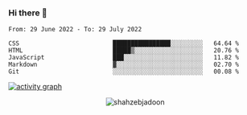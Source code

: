 ### Hi there 👋

<!--START_SECTION:waka-->

```text
From: 29 June 2022 - To: 29 July 2022

CSS                          ████████████████░░░░░░░░░   64.64 %
HTML                         █████▒░░░░░░░░░░░░░░░░░░░   20.76 %
JavaScript                   ███░░░░░░░░░░░░░░░░░░░░░░   11.82 %
Markdown                     ▓░░░░░░░░░░░░░░░░░░░░░░░░   02.70 %
Git                          ░░░░░░░░░░░░░░░░░░░░░░░░░   00.08 %
```

<!--END_SECTION:waka-->

<!--
For more information regarding WakaTime, go to https://github.com/athul/waka-readme#new-to-wakatime
-->

[![activity graph](https://activity-graph.herokuapp.com/graph?username=shahzeb-jadoon&custom_title=Shahzeb's%20Activity%20Graph&theme=github-light&hide_border=true)](https://github.com/ashutosh00710/github-readme-activity-graph)

<p align="center"> <img src="https://github-readme-stats.vercel.app/api?username=shahzeb-jadoon&show_icons=true&theme=dracula" alt="shahzebjadoon" />

<!--
**shahzeb-jadoon/shahzeb-jadoon** is a ✨ _special_ ✨ repository because its `README.md` (this file) appears on your GitHub profile.

Here are some ideas to get you started:

- 🔭 I’m currently working on ...
- 🌱 I’m currently learning ...
- 👯 I’m looking to collaborate on ...
- 🤔 I’m looking for help with ...
- 💬 Ask me about ...
- 📫 How to reach me: ...
- 😄 Pronouns: ...
- ⚡ Fun fact: ...
-->

